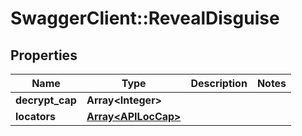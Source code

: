 # SwaggerClient::RevealDisguise

## Properties
Name | Type | Description | Notes
------------ | ------------- | ------------- | -------------
**decrypt_cap** | **Array&lt;Integer&gt;** |  | 
**locators** | [**Array&lt;APILocCap&gt;**](APILocCap.md) |  | 


